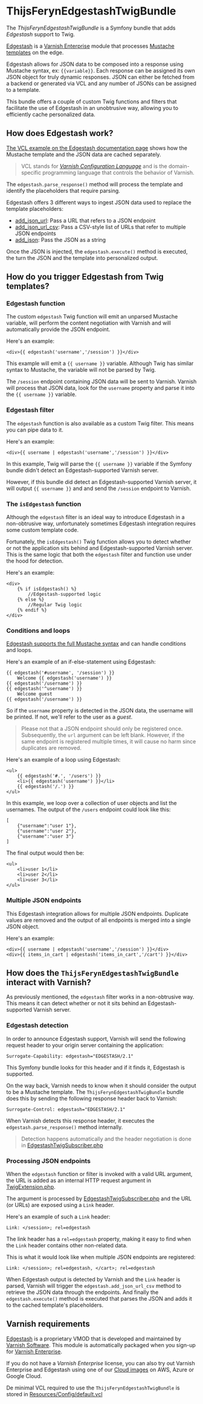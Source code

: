 # ThijsFerynEdgestashTwigBundle

The *ThijsFerynEdgestashTwigBundle* is a Symfony bundle that adds *Edgestash* support to Twig.

[Edgestash](https://docs.varnish-software.com/varnish-cache-plus/vmods/edgestash/) is a [Varnish Enterprise](https://www.varnish-software.com/solutions/varnish-enterprise/) module that processes [Mustache templates](https://mustache.github.io/) on the edge.

Edgestash allows for JSON data to be composed into a response using Mustache syntax, ex: `{{variable}}`. Each response can be assigned its own JSON object for truly dynamic responses. JSON can either be fetched from a backend or generated via VCL and any number of JSONs can be assigned to a template.

This bundle offers a couple of custom Twig functions and filters that facilitate the use of Edgestash in an unobtrusive way, allowing you to efficiently cache personalized data.

## How does Edgestash work?

[The VCL example on the Edgestash documentation page](https://docs.varnish-software.com/varnish-cache-plus/vmods/edgestash/#vcl-example) shows how the Mustache template and the JSON data are cached separately.

> VCL stands for [*Varnish Configuration Language*](https://varnish-cache.org/docs/trunk/reference/vcl.html) and is the domain-specific programming language that controls the behavior of Varnish. 

The `edgestash.parse_response()` method will process the template and identify the placeholders that require parsing.

Edgestash offers 3 different ways to ingest JSON data used to replace the template placeholders:

* [add_json_url](https://docs.varnish-software.com/varnish-cache-plus/vmods/edgestash/#add-json-url): Pass a URL that refers to a JSON endpoint
* [add_json_url_csv](https://docs.varnish-software.com/varnish-cache-plus/vmods/edgestash/#add-json-url-csv): Pass a CSV-style list of URLs that refer to multiple JSON endpoints
* [add_json](https://docs.varnish-software.com/varnish-cache-plus/vmods/edgestash/#add-json): Pass the JSON as a string

Once the JSON is injected, the `edgestash.execute()` method is executed, the turn the JSON and the template into personalized output.

## How do you trigger Edgestash from Twig templates?
### Edgestash function

The custom `edgestash` Twig function will emit an unparsed Mustache variable, will perform the content negotiation with Varnish and will automatically provide the JSON endpoint.

Here's an example:

```
<div>{{ edgestash('username','/session') }}</div>
```

This example will emit a `{{ username }}` variable. Although Twig has similar syntax to Mustache, the variable will not be parsed by Twig.

The `/session` endpoint containing JSON data will be sent to Varnish. Varnish will process that JSON data, look for the `username` property and parse it into the `{{ username }}` variable.

### Edgestash filter

The `edgestash` function is also available as a custom Twig filter. This means you can pipe data to it.

Here's an example:

```
<div>{{ username | edgestash('username','/session') }}</div>
```

In this example, Twig will parse the `{{ username }}` variable if the Symfony bundle didn't detect an Edgestash-supported Varnish server. 

However, if this bundle did detect an Edgestash-supported Varnish server, it will output `{{ username }}` and and send the `/session` endpoint to Varnish.

### The `isEdgestash` function

Although the `edgestash` filter is an ideal way to introduce Edgestash in a non-obtrusive way, unfortunately sometimes Edgestash integration requires some custom template code.

Fortunately, the `isEdgestash()` Twig function allows you to detect whether or not the application sits behind and Edgestash-supported Varnish server. This is the same logic that both the `edgestash` filter and function use under the hood for detection.

Here's an example:

```
<div>
    {% if isEdgestash() %}
        //Edgestash-supported logic
    {% else %}
        //Regular Twig logic
    {% endif %}
</div>
```  

### Conditions and loops

[Edgestash supports the full Mustache syntax](https://docs.varnish-software.com/varnish-cache-plus/vmods/edgestash/#variables-and-expressions) and can handle conditions and loops.

Here's an example of an if-else-statement using Edgestash:

```
{{ edgestash('#username', '/session') }}
    Welcome {{ edgestash('username') }}
{{ edgestash('/username') }}
{{ edgestash('^username') }}
    Welcome guest
{{ edgestash('/username') }}
``` 

So if the `username` property is detected in the JSON data, the username will be printed. If not, we'll refer to the user as a *guest*.

> Please not that a JSON endpoint should only be registered once. Subsequently, the `url` argument can be left blank. However, if the same endpoint is registered multiple times, it will cause no harm since duplicates are removed.

Here's an example of a loop using Edgestash:

```
<ul>
    {{ edgestash('#.', '/users') }}
    <li>{{ edgestash('username') }}</li>
    {{ edgestash('/.') }}
</ul>
```
In this example, we loop over a collection of user objects and list the usernames. The output of the `/users` endpoint could look like this:

```
[
    {"username":"user 1"},
    {"username":"user 2"},
    {"username":"user 3"}
]
```

The final output would then be:

```
<ul>
    <li>user 1</li>
    <li>user 2</li>
    <li>user 3</li>
</ul>
```

### Multiple JSON endpoints

This Edgestash integration allows for multiple JSON endpoints. Duplicate values are removed and the output of all endpoints is merged into a single JSON object.

Here's an example:

```
<div>{{ username | edgestash('username','/session') }}</div>
<div>{{ items_in_cart | edgestash('items_in_cart','/cart') }}</div>
```

## How does the `ThijsFerynEdgestashTwigBundle` interact with Varnish?

As previously mentioned, the `edgestash` filter works in a non-obtrusive way. This means it can detect whether or not it sits behind an Edgestash-supported Varnish server.

### Edgestash detection

In order to announce Edgestash support, Varnish will send the following request header to your origin server containing the application:

`Surrogate-Capability: edgestash="EDGESTASH/2.1"`

This Symfony bundle looks for this header and if it finds it, Edgestash is supported.

On the way back, Varnish needs to know when it should consider the output to be a Mustache template. The `ThijsFerynEdgestashTwigBundle` bundle does this by sending the following response header back to Varnish:

`Surrogate-Control: edgestash="EDGESTASH/2.1"`

When Varnish detects this response header, it executes the `edgestash.parse_response()` method internally.

> Detection happens automatically and the header negotiation is done in [EdgestashTwigSubscriber.php](/EventSubscriber/EdgestashTwigSubscriber.php)

### Processing JSON endpoints

When the `edgestash` function or filter is invoked with a valid URL argument, the URL is added as an internal HTTP request argument in [TwigExtension.php](/TwigExtension.php).

The argument is processed by [EdgestashTwigSubscriber.php](/EventSubscriber/EdgestashTwigSubscriber.php) and the URL (or URLs) are exposed using a `Link` header.

Here's an example of such a `Link` header:

```
Link: </session>; rel=edgestash
``` 

The link header has a `rel=edgestash` property, making it easy to find when the `Link` header contains other non-related data.

This is what it would look like when multiple JSON endpoints are registered:

```
Link: </session>; rel=edgestash, </cart>; rel=edgestash
```

When Edgestash output is detected by Varnish and the `Link` header is parsed, Varnish will trigger the `edgestash.add_json_url_csv` method to retrieve the JSON data through the endpoints. And finally the `edgestash.execute()` method is executed that parses the JSON and adds it to the cached template's placeholders.

## Varnish requirements

[Edgestash](https://docs.varnish-software.com/varnish-cache-plus/vmods/edgestash) is a proprietary VMOD that is developed and maintained by [Varnish Software](https://www.varnish-software.com). This module is automatically packaged when you sign-up for [Varnish Enterprise](https://www.varnish-software.com/solutions/varnish-enterprise/).

If you do not have a *Varnish Enterprise* license, you can also try out Varnish Enterprise and Edgestash using one of our [Cloud images](https://www.varnish-software.com/products/varnish-cloud/) on AWS, Azure or Google Cloud.

De minimal VCL required to use the `ThijsFerynEdgestashTwigBundle` is stored in [Resources/Config/default.vcl](/Resources/Config/default.vcl)
